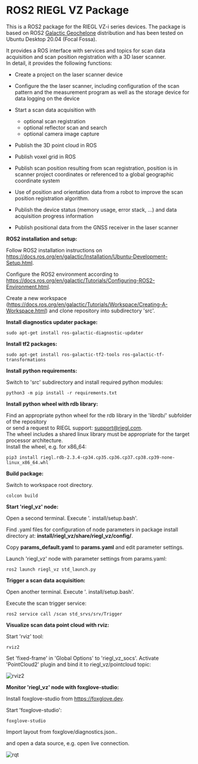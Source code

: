 # ROS2 RIEGL VZ Package

This is a ROS2 package for the RIEGL VZ-i series devices.
The package is based on ROS2 [Galactic Geochelone](https://docs.ros.org/en/galactic/index.html) distribution and has been tested on Ubuntu Desktop 20.04 (Focal Fossa).

It provides a ROS interface with services and topics for scan data acquisition and scan position registration with a 3D laser scanner.  
In detail, it provides the following functions:

* Create a project on the laser scanner device

* Configure the the laser scanner, including configuration of the scan pattern and the measurement program as well as the storage device for data logging on the device

* Start a scan data acquisition with
  - optional scan registration
  - optional reflector scan and search
  - optional camera image capture

* Publish the 3D point cloud in ROS

* Publish voxel grid in ROS

* Publish scan position resulting from scan registration, position is in scanner project coordinates or referenced to a global geographic coordinate system

* Use of position and orientation data from a robot to improve the scan position registration algorithm.

* Publish the device status (memory usage, error stack, ...) and data acquisition progress information

* Publish positional data from the GNSS receiver in the laser scanner

**ROS2 installation and setup:**

Follow ROS2 installation instructions on https://docs.ros.org/en/galactic/Installation/Ubuntu-Development-Setup.html.

Configure the ROS2 environment according to https://docs.ros.org/en/galactic/Tutorials/Configuring-ROS2-Environment.html.

Create a new workspace (https://docs.ros.org/en/galactic/Tutorials/Workspace/Creating-A-Workspace.html)
and clone repository into subdirectory 'src'.

**Install diagnostics updater package:**

```sudo apt-get install ros-galactic-diagnostic-updater```

**Install tf2 packages:**

```sudo apt-get install ros-galactic-tf2-tools ros-galactic-tf-transformations```

**Install python requirements:**

Switch to 'src' subdirectory and install required python modules:

```python3 -m pip install -r requirements.txt```

**Install python wheel with rdb library:**

Find an appropriate python wheel for the rdb library in the 'librdb/' subfolder of the repository  
or send a request to RIEGL support: support@riegl.com.  
The wheel includes a shared linux library must be appropriate for the target processor architecture.  
Install the wheel, e.g. for x86_64:

```pip3 install riegl.rdb-2.3.4-cp34.cp35.cp36.cp37.cp38.cp39-none-linux_x86_64.whl```

**Build package:**

Switch to workspace root directory.

```colcon build```

**Start 'riegl_vz' node:**

Open a second terminal. Execute '. install/setup.bash'.

Find .yaml files for configuration of node parameters in package install directory at: **install/riegl_vz/share/riegl_vz/config/**.

Copy **params_default.yaml** to **params.yaml** and edit parameter settings.

Launch 'riegl_vz' node with parameter settings from params.yaml:

```ros2 launch riegl_vz std_launch.py```

**Trigger a scan data acquisition:**

Open another terminal. Execute '. install/setup.bash'.

Execute the scan trigger service:

```ros2 service call /scan std_srvs/srv/Trigger```

**Visualize scan data point cloud with rviz:**

Start 'rviz' tool:

```rviz2```

Set 'fixed-frame' in 'Global Options' to 'riegl_vz_socs'. Activate 'PointCloud2' plugin and bind it to riegl_vz/pointcloud topic:

![rviz2](riegl_vz/img/rviz2.png)

**Monitor 'riegl_vz' node with foxglove-studio:**

Install foxglove-studio from https://foxglove.dev.

Start 'foxglove-studio':

```foxglove-studio```

Import layout from foxglove/diagnostics.json..

and open a data source, e.g. open live connection.

![rqt](riegl_vz/img/foxglove.png)
